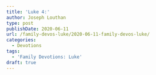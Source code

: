 ```yaml
---
title: 'Luke 4:'
author: Joseph Louthan
type: post
publishDate: 2020-06-11
url: /family-devos-luke/2020-06-11-family-devos-luke/
categories:
  - Devotions
tags:
  - 'Family Devotions: Luke'
draft: true
---
```

